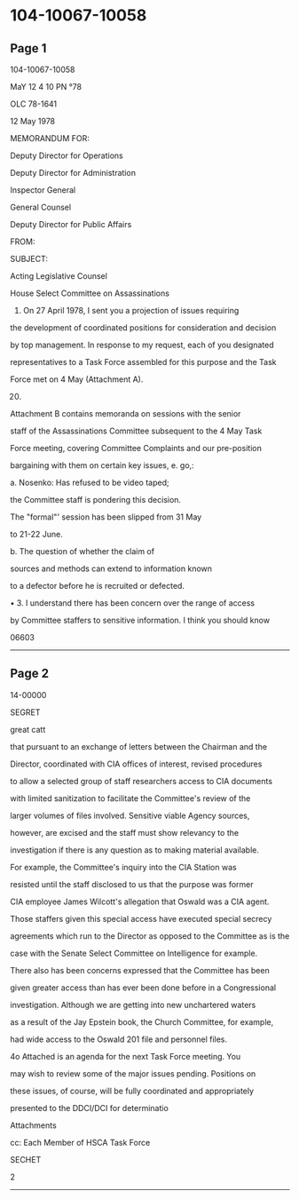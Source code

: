 # 104-10067-10058

## Page 1

104-10067-10058

MaY 12 4 10 PN °78

OLC 78-1641

12 May 1978

MEMORANDUM FOR:

Deputy Director for Operations

Deputy Director for Administration

Inspector General

General Counsel

Deputy Director for Public Affairs

FROM:

SUBJECT:

Acting Legislative Counsel

House Select Committee on Assassinations

1. On 27 April 1978, I sent you a projection of issues requiring

the development of coordinated positions for consideration and decision

by top management. In response to my request, each of you designated

representatives to a Task Force assembled for this purpose and the Task

Force met on 4 May (Attachment A).

20.

Attachment B contains memoranda on sessions with the senior

staff of the Assassinations Committee subsequent to the 4 May Task

Force meeting, covering Committee Complaints and our pre-position

bargaining with them on certain key issues, e. go,:

a. Nosenko: Has refused to be video taped;

the Committee staff is pondering this decision.

The "formal"' session has been slipped from 31 May

to 21-22 June.

b. The question of whether the claim of

sources and methods can extend to information known

to a defector before he is recruited or defected.

• 3. I understand there has been concern over the range of access

by Committee staffers to sensitive information. I think you should know

06603

---

## Page 2

14-00000

SEGRET

great catt

that pursuant to an exchange of letters between the Chairman and the

Director, coordinated with CIA offices of interest, revised procedures

to allow a selected group of staff researchers access to CIA documents

with limited sanitization to facilitate the Committee's review of the

larger volumes of files involved. Sensitive viable Agency sources,

however, are excised and the staff must show relevancy to the

investigation if there is any question as to making material available.

For example, the Committee's inquiry into the CIA Station was

resisted until the staff disclosed to us that the purpose was former

CIA employee James Wilcott's allegation that Oswald was a CIA agent.

Those staffers given this special access have executed special secrecy

agreements which run to the Director as opposed to the Committee as is the

case with the Senate Select Committee on Intelligence for example.

There also has been concerns expressed that the Committee has been

given greater access than has ever been done before in a Congressional

investigation. Although we are getting into new unchartered waters

as a result of the Jay Epstein book, the Church Committee, for example,

had wide access to the Oswald 201 file and personnel files.

4o Attached is an agenda for the next Task Force meeting. You

may wish to review some of the major issues pending. Positions on

these issues, of course, will be fully coordinated and appropriately

presented to the DDCI/DCI for determinatio

Attachments

cc: Each Member of HSCA Task Force

SECHET

2

---

